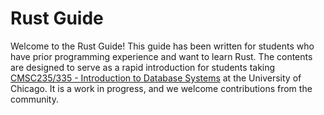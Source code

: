 # Rust Guide

Welcome to the Rust Guide! This guide has been written for students who have 
prior programming experience and want to learn Rust. The contents are designed 
to serve as a rapid introduction for students taking 
[CMSC235/335 - Introduction to Database Systems](https://classes.cs.uchicago.edu/archive/2023/spring/23500-1/) 
at the University of Chicago. It is a work in progress, and we welcome contributions 
from the community.
